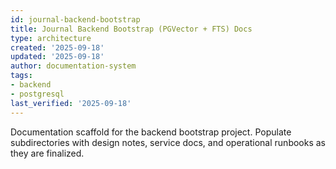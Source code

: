 ```yaml
---
id: journal-backend-bootstrap
title: Journal Backend Bootstrap (PGVector + FTS) Docs
type: architecture
created: '2025-09-18'
updated: '2025-09-18'
author: documentation-system
tags:
- backend
- postgresql
last_verified: '2025-09-18'
---
```


Documentation scaffold for the backend bootstrap project. Populate subdirectories with design notes, service docs, and operational runbooks as they are finalized.


